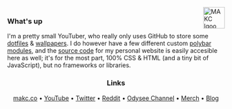 <a href="https://makc.co">
    <img src="https://makccr.github.io/images/github-header.svg" alt="MAKC lgoo" title="MAKC" align="right" height="50" />
</a>

### What's up
I'm a pretty small YouTuber, who really only uses GitHub to store some [dotfiles](https://github.com/makccr/dot) & [wallpapers](https://github.com/makccr/wallpapers). I do however have a few different custom [polybar](https://github.com/makccr/awmp) [modules](https://github.com/makccr/pyt), and the [source code](https://github.com/makccr/makccr.github.io) for my personal website is easily accesible here as well; it's for the most part, 100% CSS & HTML (and a tiny bit of JavaScript), but no frameworks or libraries.

<h3 align="center">Links</h3>
<p align='center'>
    <a href='https://makc.co/' target='_blank'>makc.co</a> •
    <a href='https://www.youtube.com/channel/UCWh6YtclgTAzReTASc4uSKw' target='_blank'>YouTube</a> •
    <a href='https://twitter.com/makccr' target='_blank'>Twitter</a> •
    <a href='https://www.reddit.com/user/mack_criswell' target='_blank'>Reddit</a> •
    <a href='https://odysee.com/@makc:a' target='_blank'>Odysee Channel</a> •
    <a href='https://makc.co/merch' target='_blank'>Merch</a> •
    <a href='https://makccr.medium.com/' target='_blank'>Blog</a>
</p>
